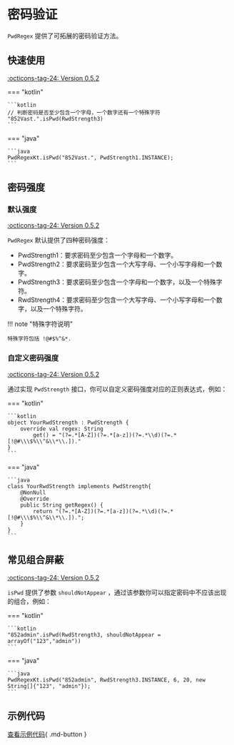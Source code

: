 # 密码验证

`PwdRegex` 提供了可拓展的密码验证方法。

## 快速使用

[:octicons-tag-24: Version 0.5.2](https://ave.entropy2020.cn/version/VastTools/#052)

=== "kotlin"

    ```kotlin
    // 判断密码是否至少包含一个字母，一个数字还有一个特殊字符
    "852Vast.".isPwd(RwdStrength3)
    ```

=== "java"

    ```java
    PwdRegexKt.isPwd("852Vast.", PwdStrength1.INSTANCE);
    ```

## 密码强度

### 默认强度

[:octicons-tag-24: Version 0.5.2](https://ave.entropy2020.cn/version/VastTools/#052)

`PwdRegex` 默认提供了四种密码强度：

- PwdStrength1：要求密码至少包含一个字母和一个数字。
- PwdStrength2：要求密码至少包含一个大写字母、一个小写字母和一个数字。
- PwdStrength3：要求密码至少包含一个字母和一个数字，以及一个特殊字符。
- RwdStrength4：要求密码至少包含一个大写字母、一个小写字母和一个数字，以及一个特殊字符。

!!! note "特殊字符说明"

    特殊字符包括 !@#$%^&*.

### 自定义密码强度

[:octicons-tag-24: Version 0.5.2](https://ave.entropy2020.cn/version/VastTools/#052)

通过实现 `PwdStrength` 接口，你可以自定义密码强度对应的正则表达式，例如：

=== "kotlin"

    ```kotlin
    object YourRwdStrength : PwdStrength {
        override val regex: String
            get() = "(?=.*[A-Z])(?=.*[a-z])(?=.*\\d)(?=.*[!@#\\\$%\\^&\\*\\.])."
    }
    ```

=== "java"

    ```java
    class YourRwdStrength implements PwdStrength{
        @NonNull
        @Override
        public String getRegex() {
            return "(?=.*[A-Z])(?=.*[a-z])(?=.*\\d)(?=.*[!@#\\\$%\\^&\\*\\.]).";
        }
    }
    ```

## 常见组合屏蔽

[:octicons-tag-24: Version 0.5.2](https://ave.entropy2020.cn/version/VastTools/#052)

`isPwd` 提供了参数 `shouldNotAppear` ，通过该参数你可以指定密码中不应该出现的组合，例如：

=== "kotlin"

    ```kotlin
    "852admin".isPwd(RwdStrength3, shouldNotAppear = arrayOf("123","admin"))
    ```

=== "java"

    ```java
    PwdRegexKt.isPwd("852admin", RwdStrength3.INSTANCE, 6, 20, new String[]{"123", "admin"});
    ```

## 示例代码

[查看示例代码](https://github.com/SakurajimaMaii/Android-Vast-Extension/blob/develop/app-compose/src/main/java/com/ave/vastgui/appcompose/example/text/PwdRegex.kt){ .md-button }
